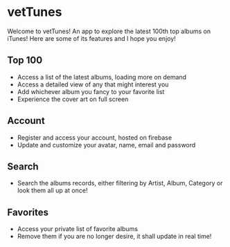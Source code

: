 # vetTunes

Welcome to vetTunes! An app to explore the latest 100th top albums on iTunes! Here are some of its features and I hope you enjoy!

## Top 100

- Access a list of the latest albums, loading more on demand
- Access a detailed view of any that might interest you
- Add whichever album you fancy to your favorite list
- Experience the cover art on full screen

## Account

- Register and access your account, hosted on firebase
- Update and customize your avatar, name, email and password

## Search

- Search the albums records, either filtering by Artist, Album, Category or look them all up at once!

## Favorites

- Access your private list of favorite albums
- Remove them if you are no longer desire, it shall update in real time!
